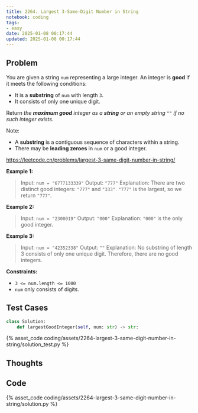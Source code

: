 ```yaml
---
title: 2264. Largest 3-Same-Digit Number in String
notebook: coding
tags:
- easy
date: 2025-01-08 00:17:44
updated: 2025-01-08 00:17:44
---
```

## Problem

You are given a string `num` representing a large integer. An integer is **good** if it meets the following conditions:

- It is a **substring** of `num` with length `3`.
- It consists of only one unique digit.

Return _the **maximum good** integer as a **string** or an empty string_ `""` _if no such integer exists_.

Note:

- A **substring** is a contiguous sequence of characters within a string.
- There may be **leading zeroes** in `num` or a good integer.

<https://leetcode.cn/problems/largest-3-same-digit-number-in-string/>

**Example 1:**

> Input: `num = "6777133339"`
> Output: `"777"`
> Explanation: There are two distinct good integers: `"777"` and `"333"`.
> `"777"` is the largest, so we return `"777"`.

**Example 2:**

> Input: `num = "2300019"`
> Output: `"000"`
> Explanation: `"000"` is the only good integer.

**Example 3:**

> Input: `num = "42352338"`
> Output: `""`
> Explanation: No substring of length 3 consists of only one unique digit. Therefore, there are no good integers.

**Constraints:**

- `3 <= num.length <= 1000`
- `num` only consists of digits.

## Test Cases

``` python
class Solution:
    def largestGoodInteger(self, num: str) -> str:
```

{% asset_code coding/assets/2264-largest-3-same-digit-number-in-string/solution_test.py %}

## Thoughts

## Code

{% asset_code coding/assets/2264-largest-3-same-digit-number-in-string/solution.py %}
